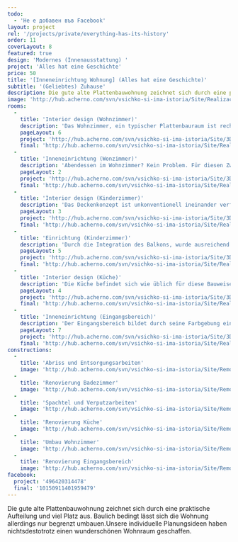 ```yaml
---
todo: 
  - 'Не е добавен във Facebook'
layout: project
rel: '/projects/private/everything-has-its-history'
order: 11
coverLayout: 8
featured: true
design: 'Modernes (Innenausstattung) '
project: 'Alles hat eine Geschichte'
price: 50
title: '[Inneneinrichtung Wohnung] (Alles hat eine Geschichte)'
subtitle: '(Geliebtes) Zuhause'
description: Die gute alte Plattenbauwohnung zeichnet sich durch eine praktische Aufteilung und viel Platz aus. Baulich bedingt lässt sich die Wohnung allerdings nur begrenzt umbauen. Unsere individuelle Planungsideen haben nichtsdestotrotz einen wunderschönen Wohnraum geschaffen.'
image: 'http://hub.acherno.com/svn/vsichko-si-ima-istoria/Site/Realizacia/07_dr%20(1).jpg'
rooms:
  -
    title: 'Interior design (Wohnzimmer)'
    description: 'Das Wohnzimmer, ein typischer Plattenbauraum ist rechteckig geräumig und hell. Um diesen Architekturstil zu durchbrechen und um Langeweile vorzubeugen, haben wir ein unkonventionelles Design für die Hängedecken realisiert.'
    pageLayout: 6
    project: 'http://hub.acherno.com/svn/vsichko-si-ima-istoria/Site/3D/02-h_f.jpg'
    final: 'http://hub.acherno.com/svn/vsichko-si-ima-istoria/Site/Realizacia/02_dr%20(3).jpg'
  -
    title: 'Inneneinrichtung (Wonzimmer)'
    description: 'Abendessen im Wohnzimmer? Kein Problem. Für diesen Zweck haben wir einen großen Esstisch mit ausreichend Sitzmöglichkeiten vorgesehen. Weiches Licht aus modernen Hängeleuchten umspielt diesen Essplatz.'
    pageLayout: 2
    project: 'http://hub.acherno.com/svn/vsichko-si-ima-istoria/Site/3D/01-h_f.jpg'
    final: 'http://hub.acherno.com/svn/vsichko-si-ima-istoria/Site/Realizacia/01_dr%20(4).jpg'
  -
    title: 'Interior design (Kinderzimmer)'
    description: 'Das Deckenkonzept ist unkonventionell ineinander verflochten. Das Kinderzimmer ist Weiß gehalten und setzt Akzente in grau und rot.'
    pageLayout: 3
    project: 'http://hub.acherno.com/svn/vsichko-si-ima-istoria/Site/3D/04-d_f.jpg'
    final: 'http://hub.acherno.com/svn/vsichko-si-ima-istoria/Site/Realizacia/04_dr%20(23).jpg'
  -
    title: 'Einrichtung (Kinderzimmer)'
    description: 'Durch die Integration des Balkons, wurde ausreichend Raum für zwei separate Betten und zwei Arbeitsplätze geschaffen.'
    pageLayout: 5
    project: 'http://hub.acherno.com/svn/vsichko-si-ima-istoria/Site/3D/03-d_f.jpg'
    final: 'http://hub.acherno.com/svn/vsichko-si-ima-istoria/Site/Realizacia/03_dr%20(21).jpg'
  -
    title: 'Interior design (Küche)'
    description: 'Die Küche befindet sich wie üblich für diese Bauweise in einem separaten Raum. Ein kleiner Esstisch komplettiert die Einrichtung, die in zartem beige und braun gehalten ist.'
    pageLayout: 4
    project: 'http://hub.acherno.com/svn/vsichko-si-ima-istoria/Site/3D/06-k_f.jpg'
    final: 'http://hub.acherno.com/svn/vsichko-si-ima-istoria/Site/Realizacia/06_dr%20(25).jpg'
  -
    title: 'Inneneinrichtung (Eingangsbereich)'
    description: 'Der Eingangsbereich bildet durch seine Farbgebung einen natürlichen Übergang von außen nach innen.'
    pageLayout: 7
    project: 'http://hub.acherno.com/svn/vsichko-si-ima-istoria/Site/3D/08-a_f.jpg'
    final: 'http://hub.acherno.com/svn/vsichko-si-ima-istoria/Site/Realizacia/08_dr%20(17).jpg'
constructions:
  - 
    title: 'Abriss und Entsorgungsarbeiten'
    image: 'http://hub.acherno.com/svn/vsichko-si-ima-istoria/Site/Remonti/IMG_2563.JPG'
  - 
    title: 'Renovierung Badezimmer'
    image: 'http://hub.acherno.com/svn/vsichko-si-ima-istoria/Site/Remonti/IMG_2589.JPG'
  - 
    title: 'Spachtel und Verputzarbeiten'
    image: 'http://hub.acherno.com/svn/vsichko-si-ima-istoria/Site/Remonti/IMG_5319.JPG'
  - 
    title: 'Renovierung Küche'
    image: 'http://hub.acherno.com/svn/vsichko-si-ima-istoria/Site/Remonti/IMG_5318.JPG'
  - 
    title: 'Umbau Wohnzimmer'
    image: 'http://hub.acherno.com/svn/vsichko-si-ima-istoria/Site/Remonti/IMG_5311.JPG'
  - 
    title: 'Renovierung Eingangsbereich'
    image: 'http://hub.acherno.com/svn/vsichko-si-ima-istoria/Site/Remonti/IMG_5315.JPG'
facebook:
  project: '496420314478'
  final: '10150911401959479'
---
```

Die gute alte Plattenbauwohnung zeichnet sich durch eine praktische Aufteilung und viel Platz aus. Baulich bedingt lässt sich die Wohnung allerdings nur begrenzt umbauen.Unsere individuelle Planungsideen haben nichtsdestotrotz einen wunderschönen Wohnraum geschaffen.